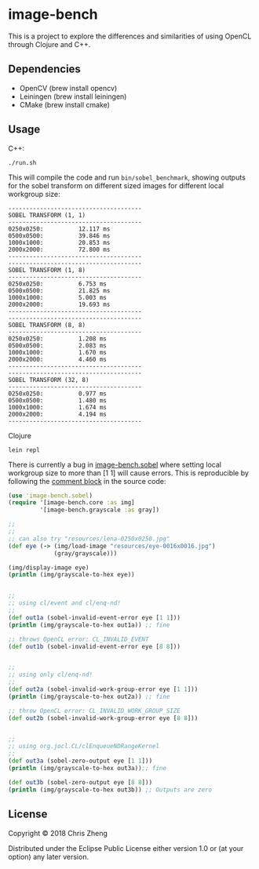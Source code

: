 # image-bench

This is a project to explore the differences and similarities of using OpenCL through Clojure and C++.

## Dependencies

- OpenCV (brew install opencv)
- Leiningen (brew install leiningen)
- CMake (brew install cmake)

## Usage

C++:
  
    ./run.sh
  
This will compile the code and run `bin/sobel_benchmark`, showing outputs for the sobel transform on different sized images for different local workgroup size:

    --------------------------------------
    SOBEL TRANSFORM (1, 1)
    --------------------------------------
    0250x0250:          12.117 ms
    0500x0500:          39.846 ms
    1000x1000:          20.853 ms
    2000x2000:          72.800 ms
    --------------------------------------
    --------------------------------------
    SOBEL TRANSFORM (1, 8)
    --------------------------------------
    0250x0250:          6.753 ms
    0500x0500:          21.825 ms
    1000x1000:          5.003 ms
    2000x2000:          19.693 ms
    --------------------------------------
    --------------------------------------
    SOBEL TRANSFORM (8, 8)
    --------------------------------------
    0250x0250:          1.208 ms
    0500x0500:          2.083 ms
    1000x1000:          1.670 ms
    2000x2000:          4.460 ms
    --------------------------------------
    --------------------------------------
    SOBEL TRANSFORM (32, 8)
    --------------------------------------
    0250x0250:          0.977 ms
    0500x0500:          1.480 ms
    1000x1000:          1.674 ms
    2000x2000:          4.194 ms
    --------------------------------------
    
  
Clojure

    lein repl

There is currently a bug in [image-bench.sobel](https://github.com/zcaudate-me/image-bench) where setting local workgroup size to more than [1 1] will cause errors. This is reproducible by following the [comment block](https://github.com/zcaudate-me/image-bench/blob/master/source/clojure/image_bench/sobel.clj#L196-L237) in the source code:

```clojure
(use 'image-bench.sobel)
(require '[image-bench.core :as img]
         '[image-bench.grayscale :as gray])

;;
;;
;; can also try "resources/lena-0250x0250.jpg"
(def eye (-> (img/load-image "resources/eye-0016x0016.jpg")
             (gray/grayscale)))

(img/display-image eye)
(println (img/grayscale-to-hex eye))


;;
;; using cl/event and cl/enq-nd!
;; 
(def out1a (sobel-invalid-event-error eye [1 1])) 
(println (img/grayscale-to-hex out1a)) ;; fine

;; throws OpenCL error: CL_INVALID_EVENT
(def out1b (sobel-invalid-event-error eye [8 8]))


;;
;; using only cl/enq-nd!
;;   
(def out2a (sobel-invalid-work-group-error eye [1 1]))
(println (img/grayscale-to-hex out2a)) ;; fine

;; throw OpenCL error: CL_INVALID_WORK_GROUP_SIZE
(def out2b (sobel-invalid-work-group-error eye [8 8]))


;;
;; using org.jocl.CL/clEnqueueNDRangeKernel
;;   
(def out3a (sobel-zero-output eye [1 1]))
(println (img/grayscale-to-hex out3a));; fine

(def out3b (sobel-zero-output eye [8 8]))
(println (img/grayscale-to-hex out3b)) ;; Outputs are zero
```
## License

Copyright © 2018 Chris Zheng

Distributed under the Eclipse Public License either version 1.0 or (at
your option) any later version.

